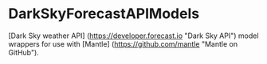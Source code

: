 # DarkSkyForecastAPIModels
[Dark Sky weather API] (https://developer.forecast.io "Dark Sky API") model wrappers for use with [Mantle] (https://github.com/mantle "Mantle on GitHub").
